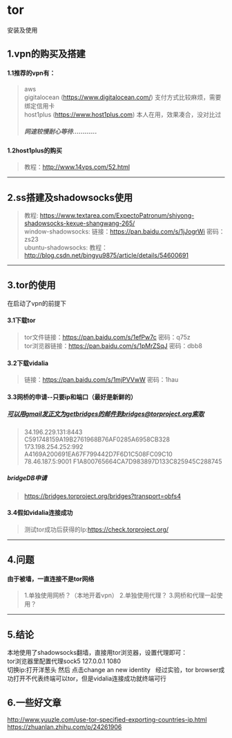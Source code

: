 # tor
安装及使用


## 1.vpn的购买及搭建   
#### 1.1推荐的vpn有：   
>aws   
gigitalocean (https://www.digitalocean.com/) 支付方式比较麻烦，需要绑定信用卡   
host1plus (https://www.host1plus.com) 本人在用，效果凑合，没对比过  
>##### 网速较慢耐心等待............
  
#### 1.2host1plus的购买  
>教程：http://www.14vps.com/52.html
-------------------------------------------------
## 2.ss搭建及shadowsocks使用
>教程: https://www.textarea.com/ExpectoPatronum/shiyong-shadowsocks-kexue-shangwang-265/  
>window-shadowsocks: 链接：https://pan.baidu.com/s/1jJogrWi 密码：zs23   
>ubuntu-shadowsocks: 教程：http://blog.csdn.net/bingyu9875/article/details/54600691
-------------------------------------------------
## 3.tor的使用
在启动了vpn的前提下
#### 3.1下载tor
>tor文件链接：https://pan.baidu.com/s/1efPw7c 密码：q75z   
>tor浏览器链接：https://pan.baidu.com/s/1pMrZSqJ 密码：dbb8
#### 3.2下载vidalia
>链接：https://pan.baidu.com/s/1mjPVVwW 密码：1hau
#### 3.3网桥的申请--只要ip和端口（最好是新鲜的）
##### 可以用gmail发正文为getbridges的邮件到bridges@torproject.org索取 
>34.196.229.131:8443 C591748159A19B2761968B76AF0285A6958CB328  
>173.198.254.252:992 A4169A200691EA67F799442D7F6D1C508FC09C10  
>78.46.187.5:9001 F1A800765664CA7D983897D133C825945C288745
##### bridgeDB申请
>https://bridges.torproject.org/bridges?transport=obfs4
#### 3.4假如vidalia连接成功
>测试tor成功后获得的Ip:https://check.torproject.org/
----------------------------------------------------
## 4.问题
#### 由于被墙，一直连接不是tor网络   
>1.单独使用网桥？（本地开着vpn）
>2.单独使用代理？
>3.网桥和代理一起使用？
----------------------------------------------------
## 5.结论
本地使用了shadowsocks翻墙，直接用tor浏览器，设置代理即可：  
tor浏览器里配置代理sock5 127.0.0.1 1080  
切换ip:打开洋葱头 然后 点击change an new identity  
经过实验，tor browser成功打开不代表终端可以tor，但是vidalia连接成功就终端可行
## 6.一些好文章
http://www.yuuzle.com/use-tor-specified-exporting-countries-ip.html  
https://zhuanlan.zhihu.com/p/24261906
